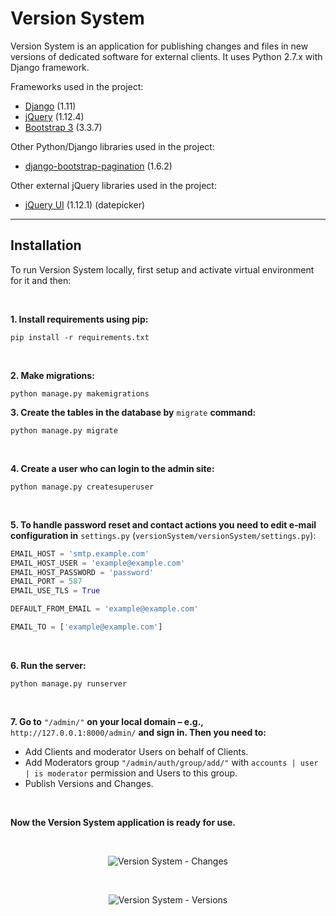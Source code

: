 # Version System

Version System is an application for publishing changes and files in new versions of dedicated software for external clients. It uses Python 2.7.x with Django framework.

Frameworks used in the project:
- [Django] (1.11)
- [jQuery] (1.12.4)
- [Bootstrap 3] (3.3.7)

Other Python/Django libraries used in the project:
- [django-bootstrap-pagination] (1.6.2)

Other external jQuery libraries used in the project:
- [jQuery UI] (1.12.1) (datepicker)

***

## Installation
<p>To run Version System locally, first setup and activate virtual environment for it and then:</p>
<br />

__1. Install requirements using pip:__
```shell
pip install -r requirements.txt
```
<br />

__2. Make migrations:__
```shell
python manage.py makemigrations
```

__3. Create the tables in the database by__ `migrate` __command:__
```shell
python manage.py migrate
```
<br />

__4.  Create a user who can login to the admin site:__
```shell
python manage.py createsuperuser
```
<br />

__5. To handle password reset and contact actions you need to edit e-mail configuration in__ `settings.py` (`versionSystem/versionSystem/settings.py`):
```python
EMAIL_HOST = 'smtp.example.com'
EMAIL_HOST_USER = 'example@example.com'
EMAIL_HOST_PASSWORD = 'password'
EMAIL_PORT = 587
EMAIL_USE_TLS = True

DEFAULT_FROM_EMAIL = 'example@example.com'

EMAIL_TO = ['example@example.com']
```
<br />

__6. Run the server:__
```shell
python manage.py runserver
```
<br />

__7. Go to__ `"/admin/"` __on your local domain – e.g.,__ `http://127.0.0.1:8000/admin/` __and sign in. Then you need to:__
- Add Clients and moderator Users on behalf of Clients.
- Add Moderators group `"/admin/auth/group/add/"` with `accounts | user | is moderator` permission and Users to this group.
- Publish Versions and Changes.
<br />

__Now the Version System application is ready for use.__

<br />
<p align="center">
<img src="https://lh3.googleusercontent.com/1BZoM_ItaplUDt1wXuxdRKO4oKoOPdoHqLcJt2LbuL7A4xEXIZtGBnNjskGIz9LOj4wgp9mUah6MUzyoUC0YwpT8rjr5DuS9OMVzy1vQywGKFoxA7yk-3brgbldvmM9St2P4hJJ6mdF-9DBuuzwJL1FWdaY6TQdY-so4rvqlKLwDaDw69YOP5hyu9j8WaSRVaBPyBAh6-j03IOaSIc3_CHU3jrQ_0DOzUtfJ5QSQ6C2DJLMh1GmUsieAh0DtCJpbYmTK0pj8CmcdRKwmw9cX1CFoY4E3bshZskwDOEllwIsvHTmMDISB0_FiweQt-KoEEHeCt8lmRBIZhDZDLW1445bz5PuJfa31lMXmeEmnuE6BHfUrTKHW2aSonEBkAYT6ERfjCUASgWeJ-0WLndMSC37hLjGMxv2b77oN7eQWqt5X1w0A_yhJIV2JP3ifHfg50VZ9y4j7ONwMcqGxT1jsEB8NNu7KyKKNAv9WDoEkWiJIzzlWMZad2hGU9v6S-841at2wiLvJ_CprwyNFyZZb0W5f0OPsxzNqU1X0t_6-Ho6MoUfeLW4cTXcwU54ExfC48efMEQpLydoXfy7qK8uZeRpv6grKQMZ5q4Mny1Tm9f0HrrhZfSHWxLh_hXETkOKITpZF7MuSwJBKCUQN6kYc6Xqo-l8GvEfM8_BICwidctEi6Q=w1277-h672-no" alt="Version System - Changes">
</p>

<br />
<p align="center">
<img src="https://lh3.googleusercontent.com/tv0nc2JuO1vjcSmwDGzdjpdeFkTAaK2NXoMCzQlSE9Aw6Va11WvyS5ix5RLmRU8u1cBkL9rkGgp7exoE89iGKs9paJJxVVjY8rF41WHGukHkFBRxJFpx9J1lrrtuNxssmjwNGz0eTklvepL5-1x1VqQZYQwUO-SA9jU4PyMPqSNUDyPeI4rY6t-fd4I3bLIWhVmkAOFQCzsEkru1uyfeVLW-bAMLhAJ0N1FIAub-35j2MEmLS6oFS9hxVtLxJijhoMOW2v1rai0fxqqvkK6RYVagAu7RPbtJCbgUo7YahJcvqtgAIHbq3Vxt_7c5_WLjScgdlqVvM-kFoEv4Yvf8NuSrC_eSS3FGkVQWEu-oyqJN-rGA2NjFcH-YkvzzgeRuNR91PcPdLbZYPDhRrPqYg7gY9vza-5rsF6qHqnXI8zpdTLaluOSE6icizve-6uMETxvtH3D_ml0fBKtDogNjE_u1M6eIXfsW0zMURwOU4gwIq1qlYZYjKfpUndFAFOWKPdHWUb-fAgM-fuVmXQz-iI-7V8u3KdzobUNWodh8Al8KAzfbjTc5UCk1z3zYvIf5dhf_7fW8eQqZylqHyJ3tMpjyT6yCJeivi8oEhPDg98aiqU_fWqXhHwegcZfRrekIO_iUjf72TmXFfY7wLmKRJaZEgrUuwU5kpRBcbXZEB_Fhcg=w1277-h672-no" alt="Version System - Versions">
</p>

[Django]: <https://www.djangoproject.com/>
[jQuery]: <https://jquery.com/>
[Bootstrap 3]: <http://getbootstrap.com/>

[django-bootstrap-pagination]: <https://github.com/jmcclell/django-bootstrap-pagination>

[jQuery UI]: <https://jqueryui.com/>